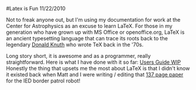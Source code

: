 #Latex is Fun
11/22/2010

Not to freak anyone out, but I'm using my documentation for work at the Center for Astrophysics as an excuse to learn LaTeX. For those in my generation who have grown up with MS Office or openoffice.org, LaTeX is an ancient typesetting language that can trace its roots back to the legendary [Donald Knuth](http://en.wikipedia.org/wiki/Donald_Knuth) who wrote TeX back in the '70s.

Long story short, it is awesome and as a programmer, really straightforward. Here is what I have done with it so far: [Users Guide WIP]({{wr}}static/img/old/Main_Format.pdf) Honestly the thing that upsets me the most about LaTeX is that I didn't know it existed back when Matt and I were writing / editing that [137 page paper]({{wr}}luke/School/College/ENGR%202050/IED%20Design%20Project/Final%20Report/IED_tech_report_final.pdf) for the IED border patrol robot!

